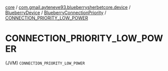 [core](../../../index.md) / [com.gmail.ayteneve93.blueberrysherbetcore.device](../../index.md) / [BlueberryDevice](../index.md) / [BlueberryConnectionPriority](index.md) / [CONNECTION_PRIORITY_LOW_POWER](./-c-o-n-n-e-c-t-i-o-n_-p-r-i-o-r-i-t-y_-l-o-w_-p-o-w-e-r.md)

# CONNECTION_PRIORITY_LOW_POWER

(JVM) `CONNECTION_PRIORITY_LOW_POWER`